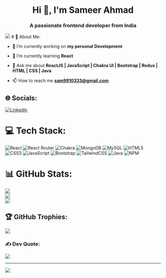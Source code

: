 <h1 align="center">Hi 👋, I'm Sameer Ahmad</h1>
<h3 align="center">A passionate frontend developer from India</h3>
<img src="https://i.pinimg.com/originals/81/17/8b/81178b47a8598f0c81c4799f2cdd4057.gif">
# 💫 About Me:

- 🔭 I’m currently working on **my personal Development**

- 🌱 I’m currently learning **React**

- 💬 Ask me about **ReactJS | JavaScript | Chakra UI | Bootstrap | Redux | HTML | CSS | Java**

- 📫 How to reach me **sam9910333@gmail.com**


## 🌐 Socials:
[![LinkedIn](https://img.shields.io/badge/LinkedIn-%230077B5.svg?logo=linkedin&logoColor=white)](https://linkedin.com/in/https://www.linkedin.com/in/sameer-ahmad-aa985428b/) 

# 💻 Tech Stack:
![React](https://img.shields.io/badge/react-%2320232a.svg?style=flat&logo=react&logoColor=%2361DAFB) ![React Router](https://img.shields.io/badge/React_Router-CA4245?style=flat&logo=react-router&logoColor=white) ![Chakra](https://img.shields.io/badge/chakra-%234ED1C5.svg?style=flat&logo=chakraui&logoColor=white) ![MongoDB](https://img.shields.io/badge/MongoDB-%234ea94b.svg?style=flat&logo=mongodb&logoColor=white) ![MySQL](https://img.shields.io/badge/mysql-%2300000f.svg?style=flat&logo=mysql&logoColor=white) ![HTML5](https://img.shields.io/badge/html5-%23E34F26.svg?style=flat&logo=html5&logoColor=white) ![CSS3](https://img.shields.io/badge/css3-%231572B6.svg?style=flat&logo=css3&logoColor=white) ![JavaScript](https://img.shields.io/badge/javascript-%23323330.svg?style=flat&logo=javascript&logoColor=%23F7DF1E) ![Bootstrap](https://img.shields.io/badge/bootstrap-%238511FA.svg?style=flat&logo=bootstrap&logoColor=white) ![TailwindCSS](https://img.shields.io/badge/tailwindcss-%2338B2AC.svg?style=flat&logo=tailwind-css&logoColor=white) ![Java](https://img.shields.io/badge/java-%23ED8B00.svg?style=flat&logo=openjdk&logoColor=white) ![NPM](https://img.shields.io/badge/NPM-%23CB3837.svg?style=flat&logo=npm&logoColor=white)

# 📊 GitHub Stats:
![](https://github-readme-stats.vercel.app/api?username=Sameeer-Ahmad&theme=tokyonight&hide_border=false&include_all_commits=true&count_private=true)<br/>
![](https://github-readme-streak-stats.herokuapp.com/?user=Sameeer-Ahmad&theme=tokyonight&hide_border=false)<br/>
![](https://github-readme-stats.vercel.app/api/top-langs/?username=Sameeer-Ahmad&theme=tokyonight&hide_border=false&include_all_commits=true&count_private=true&layout=compact)

## 🏆 GitHub Trophies:
![](https://github-profile-trophy.vercel.app/?username=Sameeer-Ahmad&theme=tokyonight&no-frame=false&no-bg=false&margin-w=4)

### ✍️ Dev Quote:
![](https://quotes-github-readme.vercel.app/api?type=horizontal&theme=tokyonight)

---
[![](https://visitcount.itsvg.in/api?id=Sameeer-Ahmad&icon=2&color=0)](https://visitcount.itsvg.in)

<!-- Proudly created with GPRM ( https://gprm.itsvg.in ) -->
